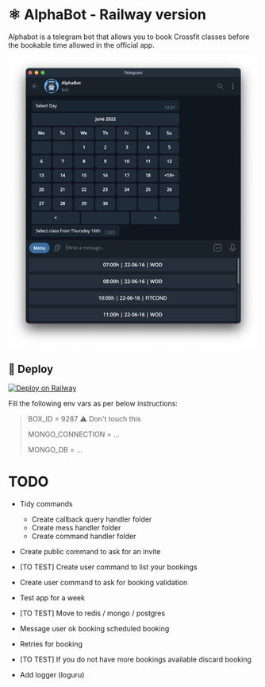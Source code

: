 # ⚛️ AlphaBot - Railway version

Alphabot is a telegram bot that allows you to book Crossfit classes before the bookable time allowed in the official app.

![](./assets/alphabot.png)

## 🚀 Deploy

[![Deploy on Railway](https://railway.app/button.svg)]()

Fill the following env vars as per below instructions: 

> BOX_ID = 9287  ⚠ Don't touch this
>
> MONGO_CONNECTION = ... 
> 
> MONGO_DB = ...
> 

# TODO

- Tidy commands
    - Create callback query handler folder
    - Create mess handler folder
    - Create command handler folder

- Create public command to ask for an invite
- [TO TEST] Create user command to list your bookings
- Create user command to ask for booking validation
- Test app for a week
- [TO TEST] Move to redis / mongo / postgres
- Message user ok booking scheduled booking
- Retries for booking
- [TO TEST] If you do not have more bookings available discard booking
- Add logger (loguru)